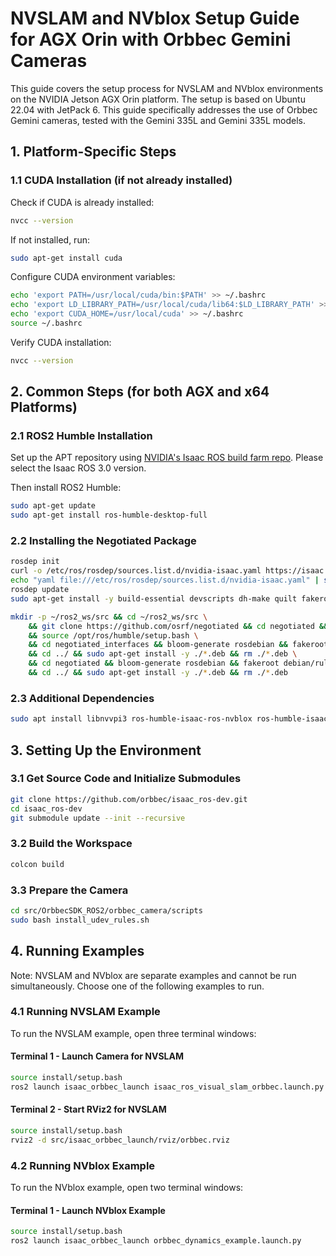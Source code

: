 
# NVSLAM and NVblox Setup Guide for AGX Orin with Orbbec Gemini Cameras

This guide covers the setup process for NVSLAM and NVblox environments on the NVIDIA Jetson AGX Orin platform. The setup is based on Ubuntu 22.04 with JetPack 6. This guide specifically addresses the use of Orbbec Gemini cameras, tested with the Gemini 335L and Gemini 335L models.

## 1. Platform-Specific Steps

### 1.1 CUDA Installation (if not already installed)

Check if CUDA is already installed:
```bash
nvcc --version
```

If not installed, run:
```bash
sudo apt-get install cuda
```

Configure CUDA environment variables:
```bash
echo 'export PATH=/usr/local/cuda/bin:$PATH' >> ~/.bashrc
echo 'export LD_LIBRARY_PATH=/usr/local/cuda/lib64:$LD_LIBRARY_PATH' >> ~/.bashrc
echo 'export CUDA_HOME=/usr/local/cuda' >> ~/.bashrc
source ~/.bashrc
```

Verify CUDA installation:
```bash
nvcc --version
```

## 2. Common Steps (for both AGX and x64 Platforms)

### 2.1 ROS2 Humble Installation

Set up the APT repository using [NVIDIA's Isaac ROS build farm repo](https://nvidia-isaac-ros.github.io/getting_started/isaac_apt_repository.html). Please select the Isaac ROS 3.0 version.

Then install ROS2 Humble:
```bash
sudo apt-get update
sudo apt-get install ros-humble-desktop-full
```

### 2.2 Installing the Negotiated Package

```bash
rosdep init
curl -o /etc/ros/rosdep/sources.list.d/nvidia-isaac.yaml https://isaac.download.nvidia.com/isaac-ros/extra_rosdeps.yaml
echo "yaml file:///etc/ros/rosdep/sources.list.d/nvidia-isaac.yaml" | sudo tee /etc/ros/rosdep/sources.list.d/00-nvidia-isaac.list
rosdep update
sudo apt-get install -y build-essential devscripts dh-make quilt fakeroot

mkdir -p ~/ros2_ws/src && cd ~/ros2_ws/src \
    && git clone https://github.com/osrf/negotiated && cd negotiated && git checkout master \
    && source /opt/ros/humble/setup.bash \
    && cd negotiated_interfaces && bloom-generate rosdebian && fakeroot debian/rules binary \
    && cd ../ && sudo apt-get install -y ./*.deb && rm ./*.deb \
    && cd negotiated && bloom-generate rosdebian && fakeroot debian/rules binary \
    && cd ../ && sudo apt-get install -y ./*.deb && rm ./*.deb
```

### 2.3 Additional Dependencies

```bash
sudo apt install libnvvpi3 ros-humble-isaac-ros-nvblox ros-humble-isaac-ros-visual-slam
```

## 3. Setting Up the Environment

### 3.1 Get Source Code and Initialize Submodules

```bash
git clone https://github.com/orbbec/isaac_ros-dev.git
cd isaac_ros-dev
git submodule update --init --recursive
```

### 3.2 Build the Workspace

```bash
colcon build
```

### 3.3 Prepare the Camera

```bash
cd src/OrbbecSDK_ROS2/orbbec_camera/scripts
sudo bash install_udev_rules.sh
```

## 4. Running Examples

Note: NVSLAM and NVblox are separate examples and cannot be run simultaneously. Choose one of the following examples to run.

### 4.1 Running NVSLAM Example

To run the NVSLAM example, open three terminal windows:

#### Terminal 1 - Launch Camera for NVSLAM

```bash
source install/setup.bash
ros2 launch isaac_orbbec_launch isaac_ros_visual_slam_orbbec.launch.py
```

#### Terminal 2 - Start RViz2 for NVSLAM

```bash
source install/setup.bash
rviz2 -d src/isaac_orbbec_launch/rviz/orbbec.rviz
```

### 4.2 Running NVblox Example

To run the NVblox example, open two terminal windows:

#### Terminal 1 - Launch NVblox Example

```bash
source install/setup.bash
ros2 launch isaac_orbbec_launch orbbec_dynamics_example.launch.py
```
